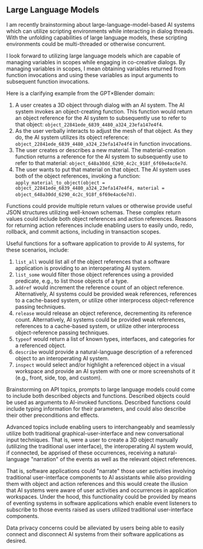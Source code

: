 ## Large Language Models

I am recently brainstorming about large-language-model-based AI systems which can utilize scripting environments while interacting in dialog threads. With the unfolding capabilities of large language models, these scripting environments could be multi-threaded or otherwise concurrent.

I look forward to utilizing large language models which are capable of managing variables in scopes while engaging in co-creative dialogs. By managing variables in scopes, I mean obtaining variables returned from function invocations and using these variables as input arguments to subsequent function invocations.

Here is a clarifying example from the GPT×Blender domain:

1. A user creates a 3D object through dialog with an AI system. The AI system invokes an object-creating function. This function would return an object reference for the AI system to subsequently use to refer to that object: `object_22841ede_6839_4480_a324_23efa147e4f4`.
2. As the user verbally interacts to adjust the mesh of that object. As they do, the AI system utilizes its object reference: `object_22841ede_6839_4480_a324_23efa147e4f4` in function invocations.
3. The user creates or describes a new material. The material-creation function returns a reference for the AI system to subsequently use to refer to that material: `object_648a30dd_6290_4c2c_918f_6f69e4ac6e7d`.
4. The user wants to put that material on that object. The AI system uses both of the object references, invoking a function: `apply_material_to_object(object = object_22841ede_6839_4480_a324_23efa147e4f4, material = object_648a30dd_6290_4c2c_918f_6f69e4ac6e7d)`.

Functions could provide multiple return values or otherwise provide useful JSON structures utilizing well-known schemas. These complex return values could include both object references and action references. Reasons for returning action references include enabling users to easily undo, redo, rollback, and commit actions, including in transaction scopes.

Useful functions for a software application to provide to AI systems, for these scenarios, include:

1. `list_all` would list all of the object references that a software application is providing to an interoperating AI system.
2. `list_some` would filter those object references using a provided predicate, e.g., to list those objects of a type.
3. `addref` would increment the reference count of an object reference. Alternatively, AI systems could be provided weak references, references to a cache-based system, or utilize other interprocess object-reference passing techniques.
4. `release` would release an object reference, decrementing its reference count. Alternatively, AI systems could be provided weak references, references to a cache-based system, or utilize other interprocess object-reference passing techniques.
5. `typeof` would return a list of known types, interfaces, and categories for a referenced object.
6. `describe` would provide a natural-language description of a referenced object to an interoperating AI system.
7. `inspect` would select and/or highlight a referenced object in a visual workspace and provide an AI system with one or more screenshots of it (e.g., front, side, top, and custom).

Brainstorming on API topics, prompts to large language models could come to include both described objects and functions. Described objects could be used as arguments to AI-invoked functions. Described functions could include typing information for their parameters, and could also describe their other preconditions and effects.

Advanced topics include enabling users to interchangeably and seamlessly utilize both traditional graphical-user-interface and new conversational input techniques. That is, were a user to create a 3D object manually (utilizing the traditional user interface), the interoperating AI system would, if connected, be apprised of these occurrences, receiving a natural-language "narration" of the events as well as the relevant object references.

That is, software applications could "narrate" those user activities involving traditional user-interface components to AI assistants while also providing them with object and action references and this would create the illusion that AI systems were aware of user activities and occurrences in application workspaces. Under the hood, this functionality could be provided by means of eventing systems in software applications which enable event listeners to subscribe to those events raised as users utilized traditional user-interface components.

Data privacy concerns could be alleviated by users being able to easily connect and disconnect AI systems from their software applications as desired.
